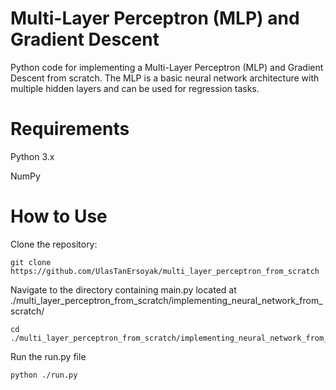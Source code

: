 # Multi-Layer Perceptron (MLP) and Gradient Descent
Python code for implementing a Multi-Layer Perceptron (MLP) and Gradient Descent from scratch. The MLP is a basic neural network architecture with multiple hidden layers and can be used for regression tasks.

# Requirements
Python 3.x

NumPy
# How to Use
Clone the repository:
```
git clone https://github.com/UlasTanErsoyak/multi_layer_perceptron_from_scratch
```
Navigate to the directory containing main.py located at ./multi_layer_perceptron_from_scratch/implementing_neural_network_from_scratch/
```
cd ./multi_layer_perceptron_from_scratch/implementing_neural_network_from_scratch/
```
Run the run.py file
```
python ./run.py
```
